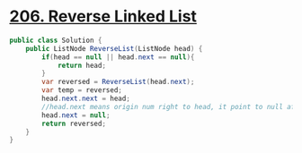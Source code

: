# [206. Reverse Linked List](https://leetcode.com/problems/reverse-linked-list/)

```csharp
public class Solution {
    public ListNode ReverseList(ListNode head) {
        if(head == null || head.next == null){
            return head;
        }
        var reversed = ReverseList(head.next);
        var temp = reversed;
        head.next.next = head;
        //head.next means origin num right to head, it point to null after reversed, but should concat to old head
        head.next = null;
        return reversed;
    }
}
```
